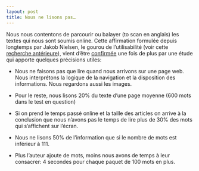 ```yaml
---
layout: post
title: Nous ne lisons pas…
---
```


Nous nous contentons de parcourir ou balayer (to scan en anglais) les textes qui nous sont soumis online. Cette affirmation formulée depuis longtemps par Jakob Nielsen, le gourou de l’utilisabilité (voir cette <a href="http://www.useit.com/alertbox/9710a.html">recherche antérieure</a>), vient d’être <a href="http://www.useit.com/alertbox/percent-text-read.html">confirmée</a> une fois de plus par une étude qui apporte quelques précisions utiles:  
  



*   Nous ne faisons pas que lire quand nous arrivons sur une page web. Nous interprétons la logique de la navigation et la disposition des informations. Nous regardons aussi les images.  
      
    


*   Pour le reste, nous lisons 20% du texte d’une page moyenne (600 mots dans le test en question)  
      
    


*   Si on prend le temps passé online et la taille des articles on arrive à la conclusion que nous n’avons pas le temps de lire plus de 30% des mots qui s’affichent sur l’écran.  
      
    


*   Nous ne lisons 50% de l’information que si le nombre de mots est inférieur à 111.  
      
    


*   Plus l’auteur ajoute de mots, moins nous avons de temps à leur consacrer: 4 secondes pour chaque paquet de 100 mots en plus.  
      
    